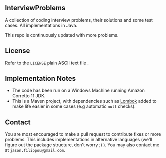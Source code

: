 ## InterviewProblems

A collection of coding interview problems, their solutions and some test cases. All implementations in Java.

This repo is continuously updated with more problems. 

## License

Refer to the `LICENSE` plain ASCII text file .

## Implementation Notes

- The code has been run on a Windows Machine running Amazon Corretto 11 JDK.
- This is a Maven project, with dependencies such as [Lombok](projectlombok.org) added to make life easier in 
some cases (e.g automatic `null` checks).

## Contact

 You are most encouraged to make a pull request to contribute fixes or more problems. This includes implementations in alternative languages (we'll figure out the package structure, don't worry ;) ). You may also contact me at `jason.filippou@gmail.com`. 